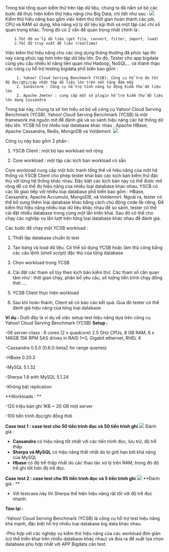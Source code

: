 Trong bài tổng quan kiểm thử trên tập dữ liệu, chúng ta đã nắm sơ bộ các bước để thực hiện kiểm thử hiệu năng cho Big Data, chi tiết như sau : 
![](https://images.viblo.asia/09e41a7d-3a06-4152-86ab-a7161283d052.png)
Kiểm thử hiệu năng bao gồm việc kiểm thử thời gian hoàn thành các job, CPU và RAM sử dụng, khả năng xử lý dữ liệu kịp thời và một tập các chỉ số quan trọng khác. Trong đó có 2 vấn đề quan trọng nhất chính là : 

        1.Tốc độ xử lý dữ liệu (get file, convert, filter, import, load)
        2.Tốc độ truy xuất dữ liệu (realtime)
Việc kiểm thử hiệu năng cho các ứng dụng thông thường đã phức tạp thì nay càng phức tạp hơn trên tập dữ liệu lớn. Do đó, Tester cho app bigdata cũng yêu cầu nhiều kĩ năng liên quan như Hadoop, NoSQL… và thành thạo các công cụ hỗ trợ testing bigdata phổ biến bao gồm : 

         1. Yahoo! Cloud Serving Benchmark (YCSB): Công cụ hỗ trợ đo tốc độ đọc/ghi/cập nhật tập dữ liệu lớn trên nền tảng đám mấy
         2. Sandstorm : Công cụ hỗ trợ tính năng tự động kiểm thử dữ liệu lớn
         2. Apache Jmeter : cung cấp một số plugin hỗ trợ kiểm thử dữ liệu lớn dạng Cassandra
Trong bài này, chúng ta sẽ tìm hiểu sơ bộ về công cụ Yahoo! Cloud Serving Benchmark (YCSB). 
Yahoo! Cloud Serving Benchmark (YCSB)  là một framework mã nguồn mở để đánh giá và so sánh hiệu năng các hệ thống dữ liệu lớn. YCSB hỗ trợ nhiều loại database khác nhau : Apache HBase, Apache Cassandra, Redis, MongoDB và Voldemort.
![](https://images.viblo.asia/477399e9-6dc1-4a8d-a7b1-c15e59acfead.png)

Công cụ này bao gồm 2 phần :

1. YSCB Client : một bộ tạo workload mở rộng

2. Core workload : một tập các kịch bản workload có sẵn

Core workload cung cấp một bức tranh tổng thể về hiệu năng của một hệ thống và YSCB Client cho phép tester khai báo các kịch bản kiểm thử đặc thù với từng hệ thống khác nhau. Đặc biệt các kịch bản này có thể được mở rộng để có thể đo hiệu năng của nhiều loại database khác nhau. YSCB có các lib giao tiếp với nhiều loại database phổ biến bao gồm : HBase, Cassandra, Apache Accumulo, MongoDB, và Voldemort. Ngoài ra, tester có thể bổ sung thêm loại database khác bằng cách chủ động code lib riêng.
Để kiểm thử hiệu năng nhiều loại dữ liệu khác nhau để so sánh, tester có thể cài đặt nhiều database trong cùng một lần triển khai. Sau đó có thể cho chạy các nghiệp vụ lần lượt trên từng loại database khác nhau để đánh giá.

Các bước để chạy một YCSB workload :

1. Thiết lập database chuẩn bị test

2. Tạo bảng và load dữ liệu. Có thể sử dụng YCSB hoặc làm thủ công bằng các câu lệnh (shell script) đặc thù của từng database

3. Chọn workload trong YCSB

4. Cài đặt các tham số tùy theo kịch bản kiểm thử. Các tham số cần quan tâm như : thời gian chạy, phân bổ yêu cầu, số lượng tiến trình chạy đồng thời ….

5. YCSB Client thực hiện workload

6. Sau khi hoàn thành, Client sẽ có báo cáo kết quả. Qua đó tester có thể đánh giá hiệu năng của từng loại database.

**Ví dụ :**
Dưới đây là ví dụ về việc setup test hiệu năng dựa trên công cụ Yahoo! Cloud Serving Benchmark (YCSB)
**Setup :** 

-06 server-class  :  8 cores (2 x quadcore) 2.5 GHz CPUs, 8 GB RAM, 6 x 146GB 15K RPM SAS drives in RAID 1+0, Gigabit ethernet, RHEL 4 

-Cassandra 0.5.0 (0.6.0-beta2 for range queries)

-HBase 0.20.3

-MySQL 5.1.32

-Sherpa 1.8 with MySQL 5.1.24 

-Không bật replication

**Workloads : **

-120 triệu bản ghi 1KB ~ 20 GB một server

-100 tiến trình đọc/ghi đồng thời

**Case test 1 : case test cho 50 tiến trình đọc và 50 tiến trình ghi**
![](https://images.viblo.asia/6654a4a1-ae36-4264-8577-4fd95ef29a31.png)
Đánh giá : 

- **Cassandra** có hiệu năng tốt nhất  với các tiến trình đọc, lưu trữ, độ trễ thấp. 
- **Sherpa và MySQL** có hiệu năng thất nhất do bị giới hạn bởi khả năng của MySQL
- **Hbase**  có độ trễ thấp nhất do các thao tác xử lý trên RAM, trong đó độ trễ ghi tốt hơn độ trễ đọc.

**Case test 2 : case test cho 95 tiến trình đọc và 5 tiến trình ghi**
![](https://images.viblo.asia/d69400e0-02ee-4d69-9ee8-c3c393f1020e.png)
**Đánh giá : **

- Với testcase này thì Sherpa thể hiện hiệu năng rất tốt với độ trễ đọc nhanh. 

**Tóm lại :**

-Yahoo! Cloud Serving Benchmark (YCSB)  là công cụ hỗ trợ test hiệu năng khá mạnh, đặc biệt hỗ trợ nhiều loại database big data khác nhau.

-Phù hợp với các nghiệp vụ kiểm thử hiệu năng của các workload đơn giản (có thể triển khai trên nhiều database khác nhau) và đưa ra đề xuất lựa chọn database phù hợp nhất với APP Bigdata cần test.